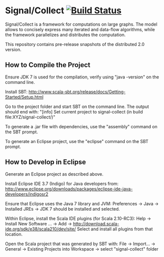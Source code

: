Signal/Collect [![Build Status](https://travis-ci.org/uzh/signal-collect.png)](https://travis-ci.org/uzh/signal-collect)
========================================================================================================================

Signal/Collect is a framework for computations on large graphs. The model allows to concisely express many iterated and data-flow algorithms, while the framework parallelizes and distributes the computation.

This repository contains pre-release snapshots of the distributed 2.0 version.

How to Compile the Project
--------------------------
Ensure JDK 7 is used for the compilation, verify using "java -version" on the command line.

Install SBT: http://www.scala-sbt.org/release/docs/Getting-Started/Setup.html

Go to the project folder and start SBT on the command line. The output should end with:
"[info] Set current project to signal-collect (in build file:XYZ/signal-collect/)"

To generate a .jar file with dependencies, use the "assembly" command on the SBT prompt.

To generate an Eclipse project, use the "eclipse" command on the SBT prompt.


How to Develop in Eclipse
-------------------------
Generate an Eclipse project as described above.

Install Eclipse IDE 3.7 (Indigo) for Java developers from: http://www.eclipse.org/downloads/packages/eclipse-ide-java-developers/indigosr2

Ensure that Eclipse uses the Java 7 library and JVM: Preferences → Java → Installed JREs → JDK 7 should be installed and selected.

Within Eclipse, install the Scala IDE plugins (for Scala 2.10-RC3): Help → Install New Software ... → Add → http://download.scala-ide.org/sdk/e38/scala210/dev/site/
Select and install all plugins from that location.

Open the Scala project that was generated by SBT with: File → Import... → General → Existing Projects into Workspace → select "signal-collect" folder